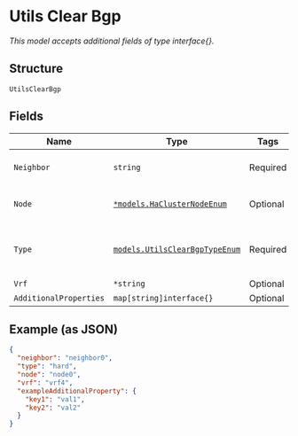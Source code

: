 
# Utils Clear Bgp

*This model accepts additional fields of type interface{}.*

## Structure

`UtilsClearBgp`

## Fields

| Name | Type | Tags | Description |
|  --- | --- | --- | --- |
| `Neighbor` | `string` | Required | neighbor ip-address or 'all' |
| `Node` | [`*models.HaClusterNodeEnum`](../../doc/models/ha-cluster-node-enum.md) | Optional | only for HA. enum: `node0`, `node1` |
| `Type` | [`models.UtilsClearBgpTypeEnum`](../../doc/models/utils-clear-bgp-type-enum.md) | Required | enum: `hard`, `in`, `out`, `soft`<br>**Default**: `"hard"` |
| `Vrf` | `*string` | Optional | vrf name |
| `AdditionalProperties` | `map[string]interface{}` | Optional | - |

## Example (as JSON)

```json
{
  "neighbor": "neighbor0",
  "type": "hard",
  "node": "node0",
  "vrf": "vrf4",
  "exampleAdditionalProperty": {
    "key1": "val1",
    "key2": "val2"
  }
}
```


